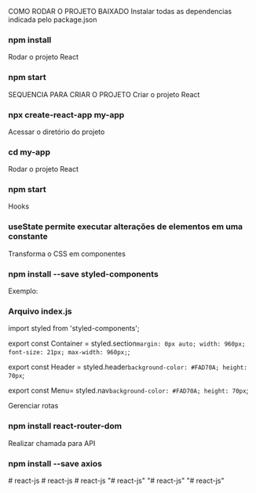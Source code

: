 COMO RODAR O PROJETO BAIXADO
Instalar todas as dependencias indicada pelo package.json
### npm install

Rodar o projeto React
### npm start


SEQUENCIA PARA CRIAR O PROJETO
Criar o projeto React
### npx create-react-app my-app

Acessar o diretório do projeto
### cd my-app

Rodar o projeto React
### npm start

Hooks
### useState permite executar alterações de elementos em uma constante

Transforma o CSS em componentes
### npm install --save styled-components
Exemplo:

### Arquivo index.js
import styled from 'styled-components';

export const Container = styled.section`
    margin: 0px auto;
    width: 960px;
    font-size: 21px;
    max-width: 960px;
`;

export const Header = styled.header`
    background-color: #FAD70A;
    height: 70px
`;

export const Menu= styled.nav`
    background-color: #FAD70A;
    height: 70px
`;

Gerenciar rotas
### npm install react-router-dom

Realizar chamada para API
### npm install --save axios
#   r e a c t - j s  
 #   r e a c t - j s  
 #   r e a c t - j s  
 "# react-js" 
"# react-js" 
"# react-js" 
